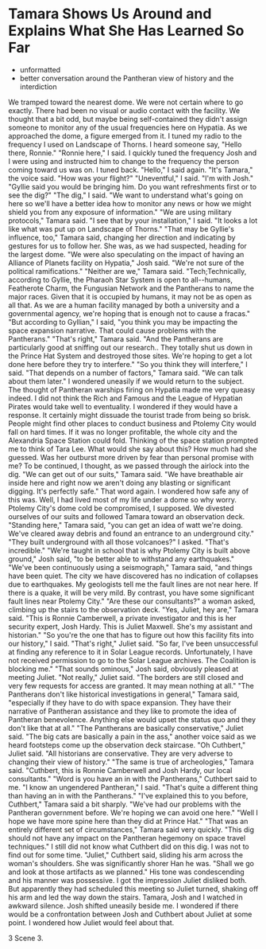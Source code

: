 # Tamara Shows Us Around and Explains What She Has Learned So Far #

* unformatted
* better conversation around the Pantheran view of history and the
  interdiction
  
We tramped toward the nearest dome. We were not certain where to go
exactly. There had been no visual or audio contact with the facility. We
thought that a bit odd, but maybe being self-contained they didn't assign
someone to monitor any of the usual frequencies here on Hypatia.
As we approached the dome, a figure emerged from it. I tuned my radio to
the frequency I used on Landscape of Thorns. I heard someone say, "Hello
there, Ronnie."
"Ronnie here," I said. I quickly tuned the frequency Josh and I were using
and instructed him to change to the frequency the person coming toward us
was on.
I tuned back. "Hello," I said again.
"It's Tamara," the voice said. "How was your flight?"
"Uneventful," I said. "I'm with Josh."
"Gyllie said you would be bringing him. Do you want refreshments first or
to see the dig?"
"The dig," I said. "We want to understand what's going on here so we'll
have a better idea how to monitor any news or how we might shield you from
any exposure of information."
"We are using military protocols," Tamara said.
"I see that by your installation," I said. "It looks a lot like what was
put up on Landscape of Thorns."
"That may be Gyllie's influence, too," Tamara said, changing her direction
and indicating by gestures for us to follow her. She was, as we had
suspected, heading for the largest dome.
"We were also speculating on the impact of having an Alliance of Planets
facility on Hypatia," Josh said. "We're not sure of the political
ramifications."
"Neither are we," Tamara said. "Tech;Technically, according to Gyllie, the
Pharaoh Star System is open to all--humans, Featherote Charm, the Fungusian
Network and the Pantherans to name the major races. Given that it is
occupied by humans, it may not be as open as all that. As we are a human
facility managed by both a university and a governmental agency, we're
hoping that is enough not to cause a fracas."
"But according to Gyllian," I said, "you think you may be impacting the
space expansion narrative. That could cause problems with the Pantherans."
"That's right," Tamara said. "And the Pantherans are particularly good at
sniffing out our research.. They totally shut us down in the Prince Hat
System and destroyed those sites. We're hoping to get a lot done here
before they try to interfere."
"So you think they will interfere," I said.
"That depends on a number of factors," Tamara said. "We can talk about them
later."
I wondered uneasily if we would return to the subject. The thought of
Pantheran warships firing on Hypatia made me very queasy indeed. I did not
think the Rich and Famous and the League of Hypatian Pirates would take
well to eventuality. I wondered if they would have a response. It certainly
might dissuade the tourist trade from being so brisk. People might find
other places to conduct business and Ptolemy City would fall on hard times.
If it was no longer profitable, the whole city and the Alexandria Space
Station could fold. Thinking of the space station prompted me to think of
Tara Lee. What would she say about this? How much had she guessed. Was her
outburst more driven by fear than personal promise with me? To be
continued, I thought, as we passed through the airlock into the dig.
"We can get out of our suits," Tamara said. "We have breathable air inside
here and right now we aren't doing any blasting or significant digging.
It's perfectly safe."
That word again. I wondered how safe any of this was. Well, I had lived
most of my life under a dome so why worry. Ptolemy City's dome cold be
compromised, I supposed.
We divested ourselves of our suits and followed Tamara toward an
observation deck.
"Standing here," Tamara said, "you can get an idea of watt we're doing.
We've cleared away debris and found an entrance to an underground city."
"They built underground with all those volcanoes?" I asked. "That's
incredible."
"We're taught in school that is why Ptolemy City is built above ground,"
Josh said, "to be better able to withstand any earthquakes."
"We've been continuously using a seismograph," Tamara said, "and things
have been quiet. The city we have discovered has no indication of collapses
due to earthquakes. My geologists tell me the fault lines are not near
here. If there is a quake, it will be very mild. By contrast, you have some
significant fault lines near Ptolemy City."
"Are these our consultants?" a woman asked, climbing up the stairs to the
observation deck.
"Yes, Juliet, hey are," Tamara said. "This is Ronnie Camberwell, a private
investigator and this is her security expert, Josh Hardy. This is Juliet
Maxwell. She's my assistant and historian."
"So you're the one that has to figure out how this facility fits into our
history," I said.
"That's right," Juliet said. "So far, I've been unsuccessful at finding any
reference to it in Solar League records. Unfortunately, I have not received
permission to go to the Solar League archives. The Coalition is blocking
me."
"That sounds ominous," Josh said, obviously pleased at meeting Juliet.
"Not really," Juliet said. "The borders are still closed and very few
requests for access are granted. It may mean nothing at all."
"The Pantherans don't like historical investigations in general," Tamara
said, "especially if they have to do with space expansion. They have their
narrative of Pantheran assistance and they like to promote the idea of
Pantheran benevolence. Anything else would upset the status quo and they
don't like that at all."
"The Pantherans are basically conservative," Juliet said.
"The big cats are basically a pain in the ass," another voice said as we
heard
 footsteps come up the observation deck staircase.
"Oh Cuthbert," Juliet said. "All historians are conservative. They are very
adverse to changing their view of history."
"The same is true of archeologies," Tamara said. "Cuthbert, this is Ronnie
Camberwell and Josh Hardy, our local consultants."
"Word is you have an in with the Pantherans," Cuthbert said to me.
"I know an ungendered Pantheran," I said. "That's quite a different thing
than having an in with the Pantherans."
"I've explained this to you before, Cuthbert," Tamara said a bit sharply.
"We've had our problems with the Pantheran government before. We're hoping
we can avoid one here."
"Well I hope we have more spine here than they did at Prince Hat."
"That was an entirely different set of circumstances," Tamara said very
quickly. "This dig should not have any impact on the Pantheran hegemony on
space travel techniques."
I still did not know what Cuthbert did on this dig. I was not to find out
for some time.
"Juliet," Cuthbert said, sliding his arm across the woman's shoulders. She
was significantly shorer Han he was. "Shall we go and look at those
artifacts as we planned."
His tone was condescending and his manner was possessive. I got the
impression Juliet disliked both. But apparently they had scheduled this
meeting so Juliet turned, shaking off his arm and led the way down the
stairs. Tamara, Josh and I watched in awkward silence. Josh shifted
uneasily beside me. I wondered if there would be a confrontation between
Josh and Cuthbert about Juliet at some point. I wondered how Juliet would
feel about that.

3 Scene 3. 
